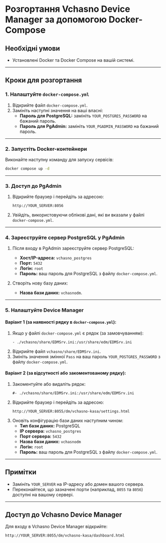 # Розгортання Vchasno Device Manager за допомогою Docker-Compose

## Необхідні умови
- Установлені Docker та Docker Compose на вашій системі.

---

## Кроки для розгортання

### 1. Налаштуйте `docker-compose.yml`
1. Відкрийте файл `docker-compose.yml`.
2. Замініть наступні значення на ваші власні:
   - **Пароль для PostgreSQL:** замініть `YOUR_POSTGRES_PASSWORD` на бажаний пароль.
   - **Пароль для PgAdmin:** замініть `YOUR_PGADMIN_PASSWORD` на бажаний пароль.

---

### 2. Запустіть Docker-контейнери
Виконайте наступну команду для запуску сервісів:
```bash
docker compose up -d
```

---

### 3. Доступ до PgAdmin
1. Відкрийте браузер і перейдіть за адресою:
   ```
   http://YOUR_SERVER:8056
   ```
2. Увійдіть, використовуючи облікові дані, які ви вказали у файлі `docker-compose.yml`.

---

### 4. Зареєструйте сервер PostgreSQL у PgAdmin
1. Після входу в PgAdmin зареєструйте сервер PostgreSQL:
   - **Хост/ІP-адреса:** `vchasno_postgres`
   - **Порт:** `5432`
   - **Логін:** `root`
   - **Пароль:** ваш пароль для PostgreSQL з файлу `docker-compose.yml`.

2. Створіть нову базу даних:
   - **Назва бази даних:** `vchasnodm`.

---

### 5. Налаштуйте Device Manager

#### Варіант 1 (за наявності рядку в `docker-compose.yml`):
1. Якщо у файлі `docker-compose.yml` є рядок (за замовчуванням):
   ```
   - ./vchasno/share/EDMSrv.ini:/usr/share/edm/EDMSrv.ini
   ```
2. Відкрийте файл `vchasno/share/EDMSrv.ini`.
3. Змініть значення змінної `Pass` на ваш пароль `YOUR_POSTGRES_PASSWORD` з файлу `docker-compose.yml`.

#### Варіант 2 (за відсутності або закоментованому рядку):
1. Закоментуйте або видаліть рядок:
   ```
   #- ./vchasno/share/EDMSrv.ini:/usr/share/edm/EDMSrv.ini
   ```
2. Відкрийте браузер і перейдіть за адресою:
   ```
   http://YOUR_SERVER:8055/dm/vchasno-kasa/settings.html
   ```
3. Оновіть конфігурацію бази даних наступним чином:
   - **Тип бази даних:** PostgreSQL
   - **IP сервера:** `vchasno_postgres`
   - **Порт сервера:** `5432`
   - **Назва бази даних:** `vchasnodm`
   - **Логін:** `root`
   - **Пароль:** ваш пароль для PostgreSQL з файлу `docker-compose.yml`.

---

## Примітки
- Замініть `YOUR_SERVER` на IP-адресу або домен вашого сервера.
- Переконайтеся, що зазначені порти (наприклад, `8055` та `8056`) доступні на вашому сервері.

---

## Доступ до Vchasno Device Manager
Для входу в Vchasno Device Manager відкрийте:
```
http://YOUR_SERVER:8055/dm/vchasno-kasa/dashboard.html
```